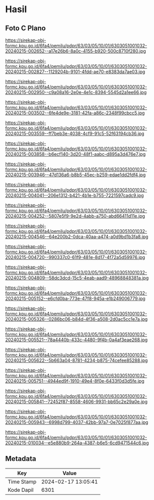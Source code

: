 # Hasil

## Foto C Plano

https://sirekap-obj-formc.kpu.go.id/6fa4/pemilu/pdpr/63/03/05/10/01/6303051001032-20240215-002652--a17e26b6-8a0c-4155-b920-500c8710f280.jpg

https://sirekap-obj-formc.kpu.go.id/6fa4/pemilu/pdpr/63/03/05/10/01/6303051001032-20240215-002827--1129204b-9101-4fdd-ae70-e8383da7ae03.jpg

https://sirekap-obj-formc.kpu.go.id/6fa4/pemilu/pdpr/63/03/05/10/01/6303051001032-20240215-002950--c9a08a16-2e0e-4e1c-8394-5545d2a1ee66.jpg

https://sirekap-obj-formc.kpu.go.id/6fa4/pemilu/pdpr/63/03/05/10/01/6303051001032-20240215-003502--6fe4de9e-3181-42fa-a86c-2348f99cbcc5.jpg

https://sirekap-obj-formc.kpu.go.id/6fa4/pemilu/pdpr/63/03/05/10/01/6303051001032-20240215-003559--ff7beb3e-4038-4cf9-91c5-52f63194cb36.jpg

https://sirekap-obj-formc.kpu.go.id/6fa4/pemilu/pdpr/63/03/05/10/01/6303051001032-20240215-003858--b6ecf140-3d20-48f1-aabc-d895a3d476e7.jpg

https://sirekap-obj-formc.kpu.go.id/6fa4/pemilu/pdpr/63/03/05/10/01/6303051001032-20240215-003946--47d136a6-b8b5-45ec-b259-edae1dd2fdf4.jpg

https://sirekap-obj-formc.kpu.go.id/6fa4/pemilu/pdpr/63/03/05/10/01/6303051001032-20240215-004041--206e1312-b421-4b1e-b755-7221597cadc9.jpg

https://sirekap-obj-formc.kpu.go.id/6fa4/pemilu/pdpr/63/03/05/10/01/6303051001032-20240215-004252--5807e5f9-9e2d-4abb-a750-abd66411d11e.jpg

https://sirekap-obj-formc.kpu.go.id/6fa4/pemilu/pdpr/63/03/05/10/01/6303051001032-20240215-004546--64e200b2-0dca-40aa-a474-a0d9bd1b3fa8.jpg

https://sirekap-obj-formc.kpu.go.id/6fa4/pemilu/pdpr/63/03/05/10/01/6303051001032-20240215-004720--990337c0-61f9-481e-8d17-4f72a5d59976.jpg

https://sirekap-obj-formc.kpu.go.id/6fa4/pemilu/pdpr/63/03/05/10/01/6303051001032-20240215-004809--58dc3dcd-15c5-4eab-aad9-48968848381a.jpg

https://sirekap-obj-formc.kpu.go.id/6fa4/pemilu/pdpr/63/03/05/10/01/6303051001032-20240215-005152--e6cfd0ba-773e-47f8-945a-e1b249006779.jpg

https://sirekap-obj-formc.kpu.go.id/6fa4/pemilu/pdpr/63/03/05/10/01/6303051001032-20240215-005326--0286bc06-b84d-4f36-a508-2d0ac5cc1e7a.jpg

https://sirekap-obj-formc.kpu.go.id/6fa4/pemilu/pdpr/63/03/05/10/01/6303051001032-20240215-005521--78a4440b-433c-4480-9f4b-0a4af3eae268.jpg

https://sirekap-obj-formc.kpu.go.id/6fa4/pemilu/pdpr/63/03/05/10/01/6303051001032-20240215-005622--5b663a04-8781-4234-b875-74cefee85288.jpg

https://sirekap-obj-formc.kpu.go.id/6fa4/pemilu/pdpr/63/03/05/10/01/6303051001032-20240215-005751--4944ed9f-1910-49e4-8f0e-6433f0d3d5fe.jpg

https://sirekap-obj-formc.kpu.go.id/6fa4/pemilu/pdpr/63/03/05/10/01/6303051001032-20240215-005841--72452f87-8558-4606-9931-bb65c2e29a0e.jpg

https://sirekap-obj-formc.kpu.go.id/6fa4/pemilu/pdpr/63/03/05/10/01/6303051001032-20240215-005943--6998d799-4037-42bb-97a7-0e7025f877aa.jpg

https://sirekap-obj-formc.kpu.go.id/6fa4/pemilu/pdpr/63/03/05/10/01/6303051001032-20240215-010034--e5e880b9-264a-4387-b6e5-6cd9471544c6.jpg


## Metadata

| Key        | Value               |
| ---------- | ------------------- |
| Time Stamp | 2024-02-17 13:05:41 |
| Kode Dapil | 6301                |



